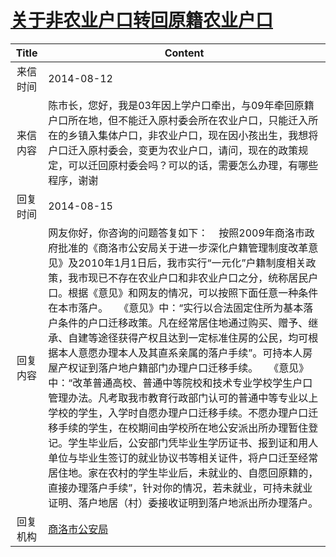 # <a href="http://www.shangluo.gov.cn/zmhd/ldxxxx.jsp?urltype=leadermail.LeaderMailContentUrl&wbtreeid=1112&leadermailid=2651">关于非农业户口转回原籍农业户口</a>
|Title|Content|
|:---:|---|
|来信时间|2014-08-12|
|来信内容|陈市长，您好，我是03年因上学户口牵出，与09年牵回原籍户口所在地，但不能迁入原村委会所在农业户口，只能迁入所在的乡镇入集体户口，非农业户口，现在因小孩出生，我想将户口迁入原村委会，变更为农业户口，请问，现在的政策规定，可以迁回原村委会吗？可以的话，需要怎么办理，有哪些程序，谢谢|
|回复时间|2014-08-15|
|回复内容|网友你好，你咨询的问题答复如下：    按照2009年商洛市政府批准的《商洛市公安局关于进一步深化户籍管理制度改革意见》及2010年1月1日后，我市实行“一元化”户籍制度相关政策，我市现已不存在农业户口和非农业户口之分，统称居民户口。根据《意见》和网友的情况，可以按照下面任意一种条件在本市落户。    《意见》中：“实行以合法固定住所为基本落户条件的户口迁移政策。凡在经常居住地通过购买、赠予、继承、自建等途径获得产权且达到一定标准住房的公民，均可根据本人意愿办理本人及其直系亲属的落户手续”。可持本人房屋产权证到落户地户籍部门办理户口迁移手续。    《意见》中：“改革普通高校、普通中等院校和技术专业学校学生户口管理办法。凡考取我市教育行政部门认可的普通中等专业以上学校的学生，入学时自愿办理户口迁移手续。不愿办理户口迁移手续的学生，在校期间由学校所在地公安派出所办理暂住登记。学生毕业后，公安部门凭毕业生学历证书、报到证和用人单位与毕业生签订的就业协议书等相关证件，将户口迁至经常居住地。家在农村的学生毕业后，未就业的、自愿回原籍的，直接办理落户手续”，针对你的情况，若未就业，可持未就业证明、落户地居（村）委接收证明到落户地派出所办理落户。|
|回复机构|<a href="../../categories/agencies/商洛市公安局.md">商洛市公安局</a>|
